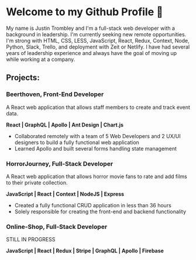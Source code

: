 # Welcome to my Github Profile 👋

My name is Justin Trombley and I'm a full-stack web developer with a background in leadership. I'm currently seeking new remote opportunities. I'm strong with HTML, CSS, LESS, JavaScript, React, Redux, Context, Node, Python, Slack, Trello, and deployment with Zeit or Netlify. I have had several years of leadership experience and always have the goal of moving up while working at a company. 

## Projects:

### Beerthoven, Front-End Developer
A React web application that allows staff members to create and track event data.

**React | GraphQL | Apollo | Ant Design | Chart.js**
- Collaborated remotely with a team of 5 Web Developers and 2 UX/UI designers to build a fully functional web application
- Learned Apollo and built several forms handling state management

### HorrorJourney, Full-Stack Developer
A React web application that allows horror movie fans to
rate and add films to their private collection.

**JavaScript | React | Context | NodeJS | Express**
- Created a fully functional CRUD application in less than 36 hours
- Solely responsible for creating the front-end and backend functionality

### Online-Shop, Full-Stack Developer
STILL IN PROGRESS

**JavaScript | React | Redux | Stripe | GraphQL | Apollo | Firebase**

<!--
**JustinTrombley96/JustinTrombley96** is a ✨ _special_ ✨ repository because its `README.md` (this file) appears on your GitHub profile.

Here are some ideas to get you started:

- 🔭 I’m currently working on ...
- 🌱 I’m currently learning ...
- 👯 I’m looking to collaborate on ...
- 🤔 I’m looking for help with ...
- 💬 Ask me about ...
- 📫 How to reach me: Send me a message on LinkedIn!
- 😄 Pronouns: He/Him
- ⚡ Fun fact: ...
-->
